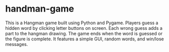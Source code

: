 # handman-game
This is a Hangman game built using Python and Pygame. Players guess a hidden word by clicking letter buttons on screen. Each wrong guess adds a part to the hangman drawing. The game ends when the word is guessed or the figure is complete. It features a simple GUI, random words, and win/lose messages.
